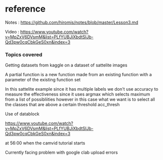 # reference

Notes : https://github.com/hiromis/notes/blob/master/Lesson3.md

Video : https://www.youtube.com/watch?v=MpZxV6DVsmM&list=PLfYUBJiXbdtSIJb-Qd3pw0cqCbkGeS0xn&index=3

### Topics covered

Getting datasets from kaggle on a dataset of sattelite images

A partial function is a new function made from an existing function with a parameter of the existing function set

In this sattelite example since it has multiple labels we don't use accuracy to measure the effectiveness since it uses argmax which selects maximum from a list of possibliities however in this case what we want is to select all the classes that are above a certain threshold acc_thresh

Use of datablock

https://www.youtube.com/watch?v=MpZxV6DVsmM&list=PLfYUBJiXbdtSIJb-Qd3pw0cqCbkGeS0xn&index=3

at 56:00 when the camvid tutorial starts

Currently facing problem with google clab upload errors
